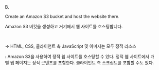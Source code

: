 B.

Create an Amazon S3 bucket and host the website there.

Amazon S3 버킷을 생성하고 거기에서 웹 사이트를 호스팅합니다.

​

→ HTML, CSS, 클라이언트 측 JavaScript 및 이미지는 모두 정적 리소스

: Amazon S3을 사용하여 정적 웹 사이트를 호스팅할 수 있다. 정적 웹 사이트에서 개별 웹 페이지는 정적 콘텐츠를 포함한다. 클라이언트 측 스크립트를 포함할 수도 있다.
